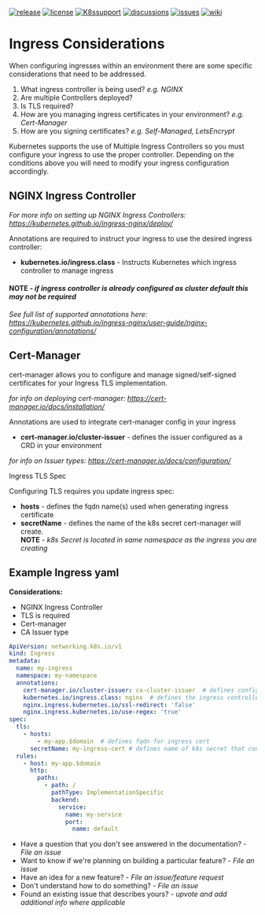 [![release](https://flat.badgen.net/github/release/genesys/multicloud-services?color=pink)](https://github.com/genesys/multicloud-services/)
[![license](https://flat.badgen.net/github/license/genesys/multicloud-services?color=blue)](/LICENSE)
[![K8ssupport](https://flat.badgen.net/badge/supported%20K8s%20release/1.22/cyan)](https://all.docs.genesys.com/ReleaseNotes/Current/GenesysEngage-cloud/PrivateEdition)
[![discussions](https://img.shields.io/github/discussions/genesys/multicloud-services?style=flat-square&color=green)](https://github.com/genesys/multicloud-services/discussions)
[![issues](https://flat.badgen.net/github/open-issues/genesys/multicloud-services?color=purple)](https://github.com/genesys/multicloud-services/issues)
[![wiki](https://img.shields.io/badge/wiki-documentation-forestgreen?style=flat-square)](https://github.com/genesys/multicloud-services/wiki)
# Ingress Considerations

When configuring ingresses within an environment there are some specific considerations that need to be addressed.

1. What ingress controller is being used? *e.g. NGINX*
2. Are multiple Controllers deployed? 
2. Is TLS required? 
3. How are you managing ingress certificates in your environment? *e.g. Cert-Manager*
4. How are you signing certificates? *e.g. Self-Managed, LetsEncrypt* 

 Kubernetes supports the use of Multiple Ingress Controllers so you must configure your ingress to use the proper controller. Depending on the conditions above you will need to modify your ingress configuration accordingly.

## NGINX Ingress Controller

*For more info on setting up NGINX Ingress Controllers: https://kubernetes.github.io/ingress-nginx/deploy/* 

Annotations are required to instruct your ingress to use the desired ingress controller: 

- **kubernetes.io/ingress.class** - Instructs Kubernetes which ingress controller to manage ingress 

#### **NOTE** - *if ingress controller is already configured as cluster default this may not be required* 

*See full list of supported annotations here: https://kubernetes.github.io/ingress-nginx/user-guide/nginx-configuration/annotations/* 


## Cert-Manager

cert-manager allows you to configure and manage signed/self-signed certificates for your Ingress TLS implementation.  

*for info on deploying cert-manager: https://cert-manager.io/docs/installation/* 

Annotations are used to integrate cert-manager config in your ingress

- **cert-manager.io/cluster-issuer** - defines the issuer configured as a CRD in your environment

*for info on Issuer types: https://cert-manager.io/docs/configuration/* 


Ingress TLS Spec

Configuring TLS requires you update ingress spec: 

- **hosts** - defines the fqdn name(s) used when generating ingress certificate
- **secretName** - defines the name of the k8s secret cert-manager will create.   
**NOTE** - *k8s Secret is located in same namespace as the ingress you are creating* 


## Example Ingress yaml 
**Considerations:** 
 - NGINX Ingress Controller
 - TLS is required
 - Cert-manager 
 - CA Issuer type

``` yaml
ApiVersion: networking.k8s.io/v1
kind: Ingress
metadata:
  name: my-ingress
  namespace: my-namespace
  annotations:
    cert-manager.io/cluster-issuer: ca-cluster-issuer  # defines configured Issuer CRD
    kubernetes.io/ingress.class: nginx  # defines the ingress controller in the environment 
    nginx.ingress.kubernetes.io/ssl-redirect: 'false'
    nginx.ingress.kubernetes.io/use-regex: 'true'
spec:
  tls:
    - hosts:
        - my-app.$domain  # defines fqdn for ingress cert 
      secretName: my-ingress-cert # defines name of k8s secret that contains cert
  rules:
    - host: my-app.$domain 
      http:
        paths:
          - path: /
            pathType: ImplementationSpecific
            backend:
              service:
                name: my-service
                port:
                  name: default
```

* Have a question that you don't see answered in the documentation? - _File an issue_
* Want to know if we're planning on building a particular feature? - _File an issue_
* Have an idea for a new feature? - _File an issue/feature request_
* Don't understand how to do something? - _File an issue_
* Found an existing issue that describes yours? - _upvote and add additional info where applicable_
